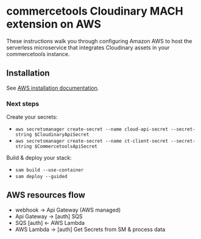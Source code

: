 # commercetools Cloudinary MACH extension on AWS

These instructions walk you through configuring Amazon AWS to host the serverless microservice that integrates Cloudinary assets in your commercetools instance.

## Installation
See [AWS installation documentation](https://cloudinary.com/documentation/commercetools_installation#amazon_aws).

### Next steps
Create your secrets:
* `aws secretsmanager create-secret --name cloud-api-secret --secret-string $CloudinaryApiSecret`
* `aws secretsmanager create-secret --name ct-client-secret --secret-string $CommercetoolsApiSecret`

Build & deploy your stack:
* `sam build --use-container`
* `sam deploy --guided`

## AWS resources flow
 - webhook -> Api Gateway (AWS managed)
 - Api Gateway -> [auth] SQS
 - SQS [auth] <- AWS Lambda
 - AWS Lambda -> [auth] Get Secrets from SM & process data
